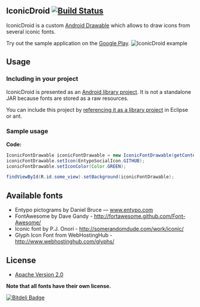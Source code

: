 ## IconicDroid [![Build Status](https://travis-ci.org/atermenji/IconicDroid.png)](https://travis-ci.org/atermenji/IconicDroid)

IconicDroid is a custom [Android Drawable](http://developer.android.com/reference/android/graphics/drawable/Drawable.html) which allows to draw icons from several iconic fonts.

Try out the sample application on the [Google Play](https://play.google.com/store/apps/details?id=com.atermenji.android.iconicdroid.sample).
![IconicDroid example](http://habrastorage.org/storage2/b8f/243/d96/b8f243d96a656f3b94e2ee6e5d36f8f9.png?raw=true)
 
## Usage

### Including in your project
	
IconicDroid is presented as an [Android library project](http://developer.android.com/guide/developing/projects/projects-eclipse.html). 
It is not a standalone JAR because fonts are stored as a raw resources.

You can include this project by [referencing it as a library project](http://developer.android.com/guide/developing/projects/projects-eclipse.html#ReferencingLibraryProject) in Eclipse or ant.

### Sample usage
**Code:**
```java
IconicFontDrawable iconicFontDrawable = new IconicFontDrawable(getContext());
iconicFontDrawable.setIcon(EntypoSocialIcon.GITHUB);
iconicFontDrawable.setIconColor(Color.GREEN);

findViewById(R.id.some_view).setBackground(iconicFontDrawable);
```

## Available fonts
	
 - Entypo pictograms by Daniel Bruce — www.entypo.com
 - FontAwesome by Dave Gandy - http://fortawesome.github.com/Font-Awesome/
 - Iconic font by P.J. Onori - http://somerandomdude.com/work/iconic/
 - Glyph Icon Font from WebHostingHub - http://www.webhostinghub.com/glyphs/

## License

* [Apache Version 2.0](http://www.apache.org/licenses/LICENSE-2.0.html)

**Note that all fonts have their own license.**



[![Bitdeli Badge](https://d2weczhvl823v0.cloudfront.net/atermenji/iconicdroid/trend.png)](https://bitdeli.com/free "Bitdeli Badge")

